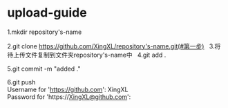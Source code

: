 # upload-guide
  
  1.mkdir repository's-name
  
  2.git clone https://github.com/XingXL/repository's-name.git(#第一步)  
  3.将待上传文件复制到文件夹repository's-name中
  
  4.git add .
  
  5.git commit -m "added ."
  
  6.git push  
  Username for 'https://github.com': XingXL  
  Password for 'https://XingXL@github.com':
    
